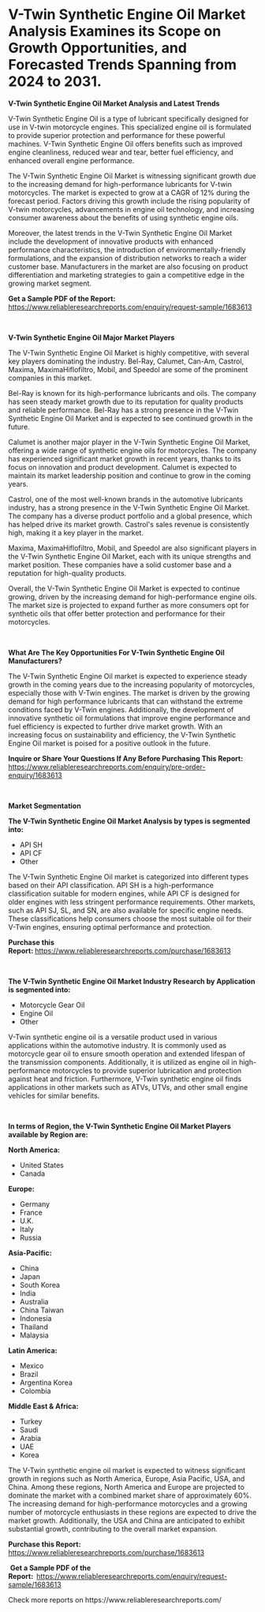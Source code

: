 <p><h1>V-Twin Synthetic Engine Oil Market Analysis Examines its Scope on Growth Opportunities, and Forecasted Trends Spanning from 2024 to 2031.</h1></p><p><strong>V-Twin Synthetic Engine Oil Market Analysis and Latest Trends</strong></p>
<p><p>V-Twin Synthetic Engine Oil is a type of lubricant specifically designed for use in V-twin motorcycle engines. This specialized engine oil is formulated to provide superior protection and performance for these powerful machines. V-Twin Synthetic Engine Oil offers benefits such as improved engine cleanliness, reduced wear and tear, better fuel efficiency, and enhanced overall engine performance.</p><p>The V-Twin Synthetic Engine Oil Market is witnessing significant growth due to the increasing demand for high-performance lubricants for V-twin motorcycles. The market is expected to grow at a CAGR of 12% during the forecast period. Factors driving this growth include the rising popularity of V-twin motorcycles, advancements in engine oil technology, and increasing consumer awareness about the benefits of using synthetic engine oils.</p><p>Moreover, the latest trends in the V-Twin Synthetic Engine Oil Market include the development of innovative products with enhanced performance characteristics, the introduction of environmentally-friendly formulations, and the expansion of distribution networks to reach a wider customer base. Manufacturers in the market are also focusing on product differentiation and marketing strategies to gain a competitive edge in the growing market segment.</p></p>
<p><strong>Get a Sample PDF of the Report:&nbsp;</strong> <a href="https://www.reliableresearchreports.com/enquiry/request-sample/1683613">https://www.reliableresearchreports.com/enquiry/request-sample/1683613</a></p>
<p>&nbsp;</p>
<p><strong>V-Twin Synthetic Engine Oil Major Market Players</strong></p>
<p><p>The V-Twin Synthetic Engine Oil Market is highly competitive, with several key players dominating the industry. Bel-Ray, Calumet, Can-Am, Castrol, Maxima, MaximaHiflofiltro, Mobil, and Speedol are some of the prominent companies in this market.</p><p>Bel-Ray is known for its high-performance lubricants and oils. The company has seen steady market growth due to its reputation for quality products and reliable performance. Bel-Ray has a strong presence in the V-Twin Synthetic Engine Oil Market and is expected to see continued growth in the future.</p><p>Calumet is another major player in the V-Twin Synthetic Engine Oil Market, offering a wide range of synthetic engine oils for motorcycles. The company has experienced significant market growth in recent years, thanks to its focus on innovation and product development. Calumet is expected to maintain its market leadership position and continue to grow in the coming years.</p><p>Castrol, one of the most well-known brands in the automotive lubricants industry, has a strong presence in the V-Twin Synthetic Engine Oil Market. The company has a diverse product portfolio and a global presence, which has helped drive its market growth. Castrol's sales revenue is consistently high, making it a key player in the market.</p><p>Maxima, MaximaHiflofiltro, Mobil, and Speedol are also significant players in the V-Twin Synthetic Engine Oil Market, each with its unique strengths and market position. These companies have a solid customer base and a reputation for high-quality products.</p><p>Overall, the V-Twin Synthetic Engine Oil Market is expected to continue growing, driven by the increasing demand for high-performance engine oils. The market size is projected to expand further as more consumers opt for synthetic oils that offer better protection and performance for their motorcycles.</p></p>
<p>&nbsp;</p>
<p><strong>What Are The Key Opportunities For V-Twin Synthetic Engine Oil Manufacturers?</strong></p>
<p><p>The V-Twin Synthetic Engine Oil market is expected to experience steady growth in the coming years due to the increasing popularity of motorcycles, especially those with V-Twin engines. The market is driven by the growing demand for high performance lubricants that can withstand the extreme conditions faced by V-Twin engines. Additionally, the development of innovative synthetic oil formulations that improve engine performance and fuel efficiency is expected to further drive market growth. With an increasing focus on sustainability and efficiency, the V-Twin Synthetic Engine Oil market is poised for a positive outlook in the future.</p></p>
<p><strong>Inquire or Share Your Questions If Any Before Purchasing This Report:</strong> <a href="https://www.reliableresearchreports.com/enquiry/pre-order-enquiry/1683613">https://www.reliableresearchreports.com/enquiry/pre-order-enquiry/1683613</a></p>
<p>&nbsp;</p>
<p><strong>Market Segmentation</strong></p>
<p><strong>The V-Twin Synthetic Engine Oil Market Analysis by types is segmented into:</strong></p>
<p><ul><li>API SH</li><li>API CF</li><li>Other</li></ul></p>
<p><p>The V-Twin Synthetic Engine Oil market is categorized into different types based on their API classification. API SH is a high-performance classification suitable for modern engines, while API CF is designed for older engines with less stringent performance requirements. Other markets, such as API SJ, SL, and SN, are also available for specific engine needs. These classifications help consumers choose the most suitable oil for their V-Twin engines, ensuring optimal performance and protection.</p></p>
<p><strong>Purchase this Report:&nbsp;</strong><a href="https://www.reliableresearchreports.com/purchase/1683613">https://www.reliableresearchreports.com/purchase/1683613</a></p>
<p>&nbsp;</p>
<p><strong>The V-Twin Synthetic Engine Oil Market Industry Research by Application is segmented into:</strong></p>
<p><ul><li>Motorcycle Gear Oil</li><li>Engine Oil</li><li>Other</li></ul></p>
<p><p>V-Twin synthetic engine oil is a versatile product used in various applications within the automotive industry. It is commonly used as motorcycle gear oil to ensure smooth operation and extended lifespan of the transmission components. Additionally, it is utilized as engine oil in high-performance motorcycles to provide superior lubrication and protection against heat and friction. Furthermore, V-Twin synthetic engine oil finds applications in other markets such as ATVs, UTVs, and other small engine vehicles for similar benefits.</p></p>
<p>&nbsp;</p>
<p><strong>In terms of Region, the V-Twin Synthetic Engine Oil Market Players available by Region are:</strong></p>
<p>
    <p> <strong> North America: </strong>
        <ul>
            <li>United States</li>
            <li>Canada</li>
        </ul>
        </p> 
    <p> <strong> Europe: </strong>
        <ul>
            <li>Germany</li>
            <li>France</li>
            <li>U.K.</li>
            <li>Italy</li>
            <li>Russia</li>
        </ul>
        </p> 
    <p> <strong> Asia-Pacific: </strong>
        <ul>
            <li>China</li>
            <li>Japan</li>
            <li>South Korea</li>
            <li>India</li>
            <li>Australia</li>
            <li>China Taiwan</li>
            <li>Indonesia</li>
            <li>Thailand</li>
            <li>Malaysia</li>
        </ul>
        </p> 
    <p> <strong> Latin America: </strong>
        <ul>
            <li>Mexico</li>
            <li>Brazil</li>
            <li>Argentina Korea</li>
            <li>Colombia</li>
        </ul>
        </p> 
    <p> <strong> Middle East & Africa: </strong>
        <ul>
            <li>Turkey</li>
            <li>Saudi</li>
            <li>Arabia</li>
            <li>UAE</li>
            <li>Korea</li>
        </ul>
    </p>
    </p>
<p><p>The V-Twin synthetic engine oil market is expected to witness significant growth in regions such as North America, Europe, Asia Pacific, USA, and China. Among these regions, North America and Europe are projected to dominate the market with a combined market share of approximately 60%. The increasing demand for high-performance motorcycles and a growing number of motorcycle enthusiasts in these regions are expected to drive the market growth. Additionally, the USA and China are anticipated to exhibit substantial growth, contributing to the overall market expansion.</p></p>
<p><strong>Purchase this Report: </strong><a href="https://www.reliableresearchreports.com/purchase/1683613">https://www.reliableresearchreports.com/purchase/1683613</a></p>
<p>&nbsp;<strong>Get a Sample PDF of the Report:&nbsp;&nbsp;</strong><a href="https://www.reliableresearchreports.com/enquiry/request-sample/1683613">https://www.reliableresearchreports.com/enquiry/request-sample/1683613</a></p>
<p><strong></strong></p>
<p>Check more reports on https://www.reliableresearchreports.com/</p>